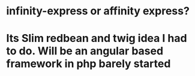 # infinity-express or affinity express? 
# Its Slim redbean and twig idea I had to do. Will be an angular based framework in php barely started 
